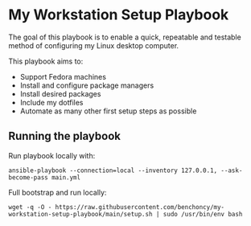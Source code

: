 # My Workstation Setup Playbook

The goal of this playbook is to enable a quick, repeatable and testable method of configuring my Linux desktop computer.

This playbook aims to:
- Support Fedora machines
- Install and configure package managers
- Install desired packages
- Include my dotfiles
- Automate as many other first setup steps as possible

## Running the playbook

Run playbook locally with:
```none
ansible-playbook --connection=local --inventory 127.0.0.1, --ask-become-pass main.yml
```

Full bootstrap and run locally:
```none
wget -q -O - https://raw.githubusercontent.com/benchoncy/my-workstation-setup-playbook/main/setup.sh | sudo /usr/bin/env bash
```